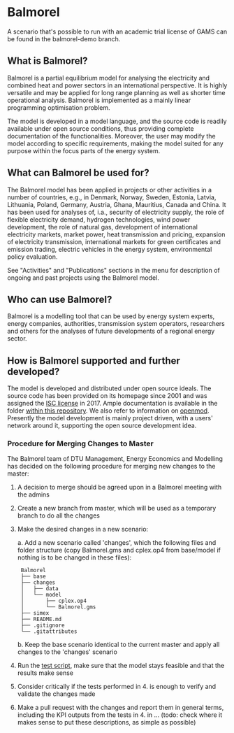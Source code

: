 # Balmorel

A scenario that's possible to run with an academic trial license of GAMS can be found in the balmorel-demo branch.

## What is Balmorel?

Balmorel is a partial equilibrium model for analysing the electricity and combined heat and power sectors in an international perspective. It is highly versatile and may be applied for long range planning as well as shorter time operational analysis. Balmorel is implemented as a mainly linear programming optimisation problem.

The model is developed in a model language, and the source code is readily available under open source conditions, thus providing complete documentation of the functionalities. Moreover, the user may modify the model according to specific requirements, making the model suited for any purpose within the focus parts of the energy system.

## What can Balmorel be used for?

The Balmorel model has been applied in projects or other activities in a number of countries, e.g., in  Denmark, Norway, Sweden, Estonia, Latvia, Lithuania, Poland, Germany, Austria, Ghana, Mauritius, Canada and China. It has been used for analyses of, i.a., security of electricity supply, the role of flexible electricity demand, hydrogen technologies, wind power development, the role of natural gas, development of international electricity markets, market power, heat transmission and pricing, expansion of electricity transmission, international markets for green certificates and emission trading, electric vehicles in the energy system, environmental policy evaluation.

See "Activities" and "Publications" sections in the menu for description of ongoing and past projects using the Balmorel model.

## Who can use Balmorel?

Balmorel is a modelling tool that can be used by energy system experts, energy companies, authorities, transmission system operators, researchers and others for the analyses of future developments of a regional energy sector.

## How is Balmorel supported and further developed?

The model is developed and distributed under open source ideals. The source code has been provided on its homepage since 2001 and was assigned the [ISC license](https://opensource.org/licenses/ISC) in 2017. Ample documentation is available in the folder [within this repository](base/documentation). We also refer to information on [openmod](https://wiki.openmod-initiative.org/wiki/Balmorel). Presently the model development is mainly project driven, with a users' network around it, supporting the open source development idea.

### Procedure for Merging Changes to Master

The Balmorel team of DTU Management, Energy Economics and Modelling has decided on the following procedure for merging new changes to the master:
1. A decision to merge should be agreed upon in a Balmorel meeting with the admins
2. Create a new branch from master, which will be used as a temporary branch to do all the changes
3. Make the desired changes in a new scenario:
    
    a. Add a new scenario called 'changes', which the following files and folder structure (copy Balmorel.gms and cplex.op4 from base/model if nothing is to be changed in these files):
        
        Balmorel
        ├── base
        ├── changes
        │   ├── data
        │   └── model
        │       ├── cplex.op4
        │       └── Balmorel.gms 
        ├── simex
        ├── README.md
        ├── .gitignore
        └── .gitattributes

    b. Keep the base scenario identical to the current master and apply all changes to the 'changes' scenario
   
4. Run the [test script](base/auxils/master_merge_tests/merge_tests.ipynb), make sure that the model stays feasible and that the results make sense
5. Consider critically if the tests performed in 4. is enough to verify and validate the changes made
6. Make a pull request with the changes and report them in general terms, including the KPI outputs from the tests in 4. in ... (todo: check where it makes sense to put these descriptions, as simple as possible)

